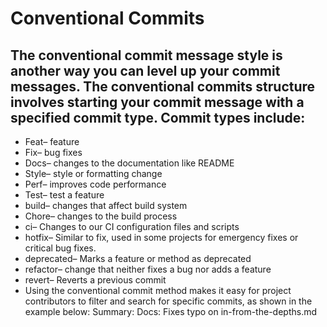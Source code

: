 # Conventional Commits

## The conventional commit message style is another way you can level up your commit messages. The conventional commits structure involves starting your commit message with a specified commit type. Commit types include:

- Feat– feature
- Fix– bug fixes
- Docs– changes to the documentation like README
- Style– style or formatting change
- Perf– improves code performance
- Test– test a feature
- build– changes that affect build system
- Chore– changes to the build process
- ci– Changes to our CI configuration files and scripts
- hotfix– Similar to fix, used in some projects for emergency fixes or critical bug fixes.
- deprecated– Marks a feature or method as deprecated
- refactor– change that neither fixes a bug nor adds a feature
- revert– Reverts a previous commit
- Using the conventional commit method makes it easy for project contributors to filter and search for specific commits, as shown in the example below: Summary: Docs: Fixes typo on in-from-the-depths.md
